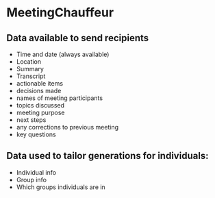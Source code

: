 # MeetingChauffeur

## Data available to send recipients
- Time and date (always available)
- Location
- Summary
- Transcript
- actionable items
- decisions made
- names of meeting participants
- topics discussed
- meeting purpose
- next steps
- any corrections to previous meeting
- key questions

## Data used to tailor generations for individuals:
- Individual info
- Group info
- Which groups individuals are in
